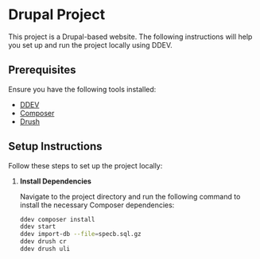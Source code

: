 # Drupal Project

This project is a Drupal-based website. The following instructions will help you set up and run the project locally using DDEV.

## Prerequisites

Ensure you have the following tools installed:

- [DDEV](https://ddev.readthedocs.io/en/stable/)
- [Composer](https://getcomposer.org/)
- [Drush](https://www.drush.org/)

## Setup Instructions

Follow these steps to set up the project locally:

1. **Install Dependencies**

   Navigate to the project directory and run the following command to install the necessary Composer dependencies:

   ```bash
   ddev composer install
   ddev start
   ddev import-db --file=specb.sql.gz
   ddev drush cr
   ddev drush uli
   ```

